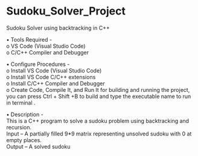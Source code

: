 # Sudoku_Solver_Project

Sudoku Solver using backtracking in C++


•	Tools Required -  
        o	VS Code (Visual Studio Code)  
        o	C/C++ Compiler and Debugger  


•	Configure Procedures -  
        o	Install VS Code (Visual Studio Code)  
        o	Install VS Code C/C++ extensions  
        o	Install C/C++ Compiler and Debugger  
        o	Create Code, Compile It, and Run It for building and running the project, you can press Ctrl + Shift +B  to build and type the executable name to run in terminal .  

•	Description -  
      This is a C++ program to solve a sudoku problem using backtracking and recursion.  
      Input – A partially filled 9*9 matrix representing unsolved sudoku with 0 at empty places.  
      Output – A solved sudoku  
